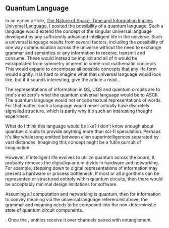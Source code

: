 

## Quantum Language

In an earlier article,
[The Nature of Space, Time and Information Implies Universal Language](http://te.xel.io/posts/2016-04-12-the-nature-of-space-time-and-information-implies-universal-language.html),
I posited the possibility of a quantum language. Such a language would
extend the concept of the singular universal language developed by any
sufficiently advanced intelligent life in the universe. Such a
universal language results from several factors, including the
possibility of one way communication across the universe without the
need to exchange grammar and semantics or any information to receive,
transmit and consume. These would instead be implicit and all of it
would be extrapolated from symmetry inherent in some root
mathematic concepts.  This would expand to encompass all possible
concepts that any life form would signify. It is hard to imagine what
that universal language would look like, but if it sounds interesting,
give the article a read...

The representations of information in QS, UQS and quantum circuits are
to one's and zero's what the quantum universal language would be to
ASCII. The quantum language would not encode textual representations
of words.  For that matter, such a language would never actually have
discretely signalled structure, which is partly why it's such an
interesting thought experiment.

What do I think this language would be like? I don't know enough about
quantum circuits to provide anything more than sci-fi speculation.
Perhaps it's like whalesong emitted between alien superintelligences
separated by vast distances.  Imagining this concept might be a futile
pursuit of imagination.

However, if intelligent life evolves to utilize quantum across the
board, it probably removes the digital/quantum divide in hardware and
networking. For example, stepping down to digital representations of
information may present a hardware or process bottleneck. If most or
all algorithms can be represented or structured entirely within
quantum circuits, then there would be acceptably minimal design
limitations for software.

Assuming all computation and networking is quantum, then for
information to convey meaning via the universal language referenced
above, the grammar and meaning needs to be composed into the
non-deterministic state of quantum circuit components.

. Once the , entities
receive it over channels paired with entanglement.


